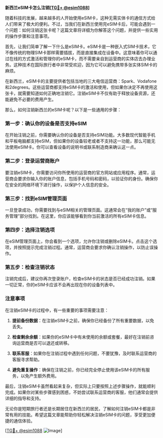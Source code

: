 **新西兰eSIM卡怎么注销[[TG💪+ @esim1088](https://t.me/s/esim1088)]**

随着科技的发展，越来越多的人开始使用eSIM卡，这种无需实体卡的通信方式给人们带来了极大的便利。不过，当我们在新西兰使用完eSIM卡后，可能会遇到一个问题：如何注销这张卡呢？这篇文章将详细为你解答这个问题，并提供一些实用的操作步骤和注意事项。

首先，让我们简单了解一下什么是eSIM卡。eSIM卡是一种嵌入式SIM卡技术，它不像传统的物理SIM卡那样需要插拔，而是直接集成在设备中。这意味着你可以通过在线的方式激活和管理你的eSIM卡，而不需要亲自到运营商的实体店去办理业务。这种技术在国际旅行者中非常受欢迎，因为它可以避免携带多张实体SIM卡的麻烦。

在新西兰，eSIM卡的主要提供者包括当地的三大电信运营商：Spark、Vodafone和2degrees。这些运营商都支持eSIM卡的激活和使用，但如果你决定不再使用这张卡，就需要知道如何正确地注销它。注销eSIM卡不仅有助于释放设备资源，还能避免不必要的费用产生。

那么，如何注销新西兰的eSIM卡呢？以下是一些通用的步骤：

### 第一步：确认你的设备是否支持eSIM

在开始注销之前，你需要确认你的设备是否支持eSIM功能。大多数现代智能手机和平板电脑都支持eSIM，但如果你的设备较老或者不支持这一功能，那么可能无法使用eSIM卡。你可以查看设备的说明书或联系制造商来确认这一点。

### 第二步：登录运营商账户

要注销eSIM卡，你需要访问你所使用的运营商的官方网站或应用程序。通常，运营商会要求你输入你的账户信息，包括手机号码和密码，以验证你的身份。确保你在安全的网络环境下进行操作，以保护个人信息的安全。

### 第三步：找到eSIM管理页面

一旦登录成功，你需要找到与eSIM相关的管理页面。这通常会在“我的账户”或“服务管理”部分找到。在这里，你应该能够看到你当前激活的所有eSIM卡信息。

### 第四步：选择注销选项

在eSIM管理页面上，你会看到一个选项，允许你注销或删除eSIM卡。点击这个选项，并按照提示完成注销过程。通常，运营商会要求你确认注销操作，以防止误操作。

### 第五步：检查注销状态

注销完成后，建议你再次登录账户，检查eSIM卡的状态是否已经成功注销。如果一切正常，你的eSIM卡应该不会再出现在你的设备列表中。

### 注意事项

在注销eSIM卡的过程中，有一些重要的事项需要注意：

1. **提前备份数据**：在注销eSIM卡之前，确保你已经备份了所有重要数据，以免丢失。
   
2. **检查剩余余额**：如果你的eSIM卡中有未使用的余额或套餐，最好在注销前咨询运营商是否可以退还或转移。

3. **联系客服**：如果你在注销过程中遇到任何问题，不要犹豫，及时联系运营商的客服寻求帮助。

4. **避免重复操作**：确保在注销之前，你已经完全停止使用该eSIM卡的所有服务，以免产生额外费用。

最后，注销eSIM卡虽然看起来复杂，但实际上只要按照上述步骤操作，就能顺利完成。如果你对某些步骤感到困惑，不妨尝试联系运营商的客服，他们通常会提供详细的指导和支持。

无论你是短期旅行者还是长期居住在新西兰的居民，了解如何注销eSIM卡都是非常有用的技能。希望这篇文章能帮助你轻松解决注销eSIM卡的问题，享受更加便捷的通信体验。

[[TG💪+ @esim1088](https://t.me/s/esim1088) ![Image](https://i.postimg.cc/4NQfJmqS/Snipaste-2025-05-13-00-14-12.png)]